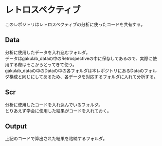 # レトロスペクティブ
このレポジトリはレトロスペクティブの分析に使ったコードを共有する。  

## Data  
分析に使用したデータを入れ込むフォルダ。  
データはgakulab_dataの中のRetrospectiveの中に保存してあるので、実際に使用する際はそこからとってきて使う。  
gakulab_dataの中のDataの中の各フォルダは本レポジトリにあるDataのフォルダ構成と同じにしてあるため、各データを対応するフォルダに入れて分析する。  

## Scr  
分析に使用したコードを入れ込んでいるフォルダ。  
とりあえず学会に使用した結果がコードを入れておく。  

## Output  
上記のコードで算出された結果を格納するフォルダ。  

